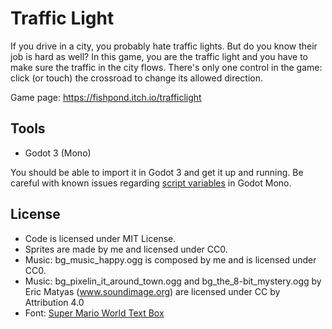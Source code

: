 # Traffic Light

If you drive in a city, you probably hate traffic lights. But do you know their job is hard as well? In this game, you are the traffic light and you have to make sure the traffic in the city flows.
There's only one control in the game: click (or touch) the crossroad to change its allowed direction.

Game page: https://fishpond.itch.io/trafficlight

## Tools

- Godot 3 (Mono)

You should be able to import it in Godot 3 and get it up and running. Be careful with known issues regarding [script variables](https://github.com/godotengine/godot/issues/12518) in Godot Mono.

## License

- Code is licensed under MIT License.
- Sprites are made by me and licensed under CC0.
- Music: bg_music_happy.ogg is composed by me and is licensed under CC0.
- Music: bg_pixelin_it_around_town.ogg and bg_the_8-bit_mystery.ogg by Eric Matyas (www.soundimage.org) are licensed under CC by Attribution 4.0
- Font: [Super Mario World Text Box](https://www.dafont.com/super-mario-world-text-box.font)